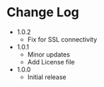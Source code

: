 # Change Log
- 1.0.2
  - Fix for SSL connectivity
- 1.0.1
	- Minor updates
	- Add License file
- 1.0.0
	- Initial release
